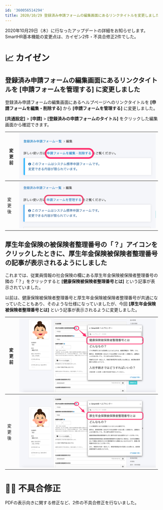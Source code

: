 ```yaml
---
id: '360056514294'
title: 2020/10/29 登録済み申請フォームの編集画面にあるリンクタイトルを変更しました 他3件
---
```

2020年10月29日（木）に行なったアップデートの詳細をお知らせします。
SmartHR基本機能の変更点は、カイゼン2件・不具合修正2件でした。

# 📈 カイゼン

## 登録済み申請フォームの編集画面にあるリンクタイトルを \[申請フォームを管理する\] に変更しました

登録済み申請フォームの編集画面にあるヘルプページへのリンクタイトルを **\[申請フォームを編集・削除する\]** から **\[申請フォームを管理する\]** に変更しました。

**\[共通設定\]** > **\[申請\]** \> **\[登録済みの申請フォームのタイトル\]** をクリックした編集画面から確認できます。

| 変更前 | ![__________2020-10-29_18_21_03.png](./__________2020-10-29_18_21_03.png) |
| --- | --- |
| 変更後 | ![upload_f3ce8e863a524d4f5cd9379db23109b4.png](./upload_f3ce8e863a524d4f5cd9379db23109b4.png) |

## 厚生年金保険の被保険者整理番号の「？」アイコンをクリックしたときに、厚生年金保険被保険者整理番号の記事が表示されるようにしました

これまでは、従業員情報の社会保険の欄にある厚生年金保険被保険者整理番号の隣の「？」をクリックすると **\[健康保険被保険者整理番号とは\]** という記事が表示されていました。

以前は、健康保険被保険者整理番号と厚生年金保険被保険者整理番号が共通になっていたこともあり、そのような仕様になっていましたが、今回 **\[厚生年金保険被保険者整理番号とは\]** という記事が表示されるように変更しました。

| 変更前 | ![__________2020-10-29_18_51_31.png](./__________2020-10-29_18_51_31.png) |
| --- | --- |
| 変更後 | ![__________2020-10-30_10_22_37.png](./__________2020-10-30_10_22_37.png) |

# 👨‍⚕️ 不具合修正

PDFの表示向きに関する修正など、2件の不具合修正を行ないました。
